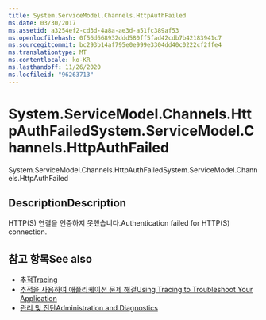 ```yaml
---
title: System.ServiceModel.Channels.HttpAuthFailed
ms.date: 03/30/2017
ms.assetid: a3254ef2-cd3d-4a8a-ae3d-a51fc389af53
ms.openlocfilehash: 0f56d668932ddd580ff5fad42cdb7b42183941c7
ms.sourcegitcommit: bc293b14af795e0e999e3304dd40c0222cf2ffe4
ms.translationtype: MT
ms.contentlocale: ko-KR
ms.lasthandoff: 11/26/2020
ms.locfileid: "96263713"
---
```

# <a name="systemservicemodelchannelshttpauthfailed"></a><span data-ttu-id="5d32c-102">System.ServiceModel.Channels.HttpAuthFailed</span><span class="sxs-lookup"><span data-stu-id="5d32c-102">System.ServiceModel.Channels.HttpAuthFailed</span></span>

<span data-ttu-id="5d32c-103">System.ServiceModel.Channels.HttpAuthFailed</span><span class="sxs-lookup"><span data-stu-id="5d32c-103">System.ServiceModel.Channels.HttpAuthFailed</span></span>  
  
## <a name="description"></a><span data-ttu-id="5d32c-104">Description</span><span class="sxs-lookup"><span data-stu-id="5d32c-104">Description</span></span>  

 <span data-ttu-id="5d32c-105">HTTP(S) 연결을 인증하지 못했습니다.</span><span class="sxs-lookup"><span data-stu-id="5d32c-105">Authentication failed for HTTP(S) connection.</span></span>  
  
## <a name="see-also"></a><span data-ttu-id="5d32c-106">참고 항목</span><span class="sxs-lookup"><span data-stu-id="5d32c-106">See also</span></span>

- [<span data-ttu-id="5d32c-107">추적</span><span class="sxs-lookup"><span data-stu-id="5d32c-107">Tracing</span></span>](index.md)
- [<span data-ttu-id="5d32c-108">추적을 사용하여 애플리케이션 문제 해결</span><span class="sxs-lookup"><span data-stu-id="5d32c-108">Using Tracing to Troubleshoot Your Application</span></span>](using-tracing-to-troubleshoot-your-application.md)
- [<span data-ttu-id="5d32c-109">관리 및 진단</span><span class="sxs-lookup"><span data-stu-id="5d32c-109">Administration and Diagnostics</span></span>](../index.md)
